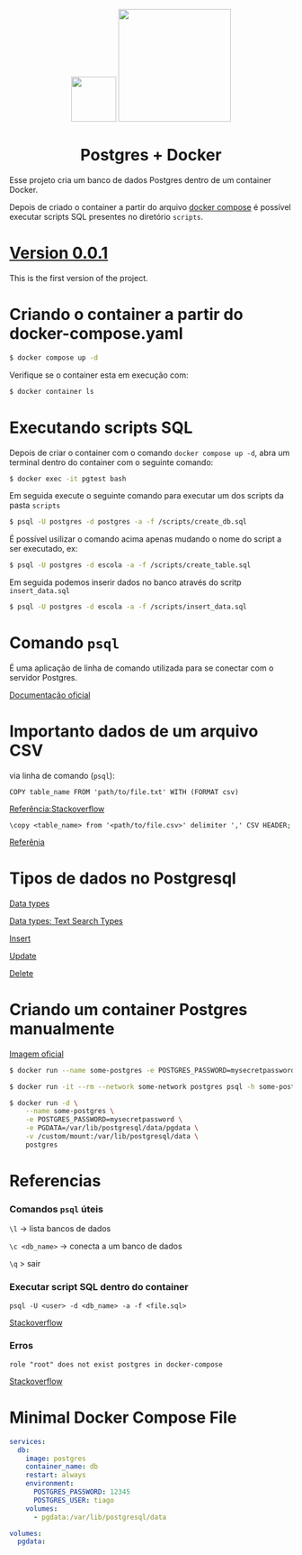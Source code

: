 <p align="center">
	<img src="https://upload.wikimedia.org/wikipedia/commons/2/29/Postgresql_elephant.svg" width=80>
	<img src="https://upload.wikimedia.org/wikipedia/en/f/f4/Docker_logo.svg" width=200>
</p>
<p align="center">
</p>

<h1 align="center">Postgres + Docker</h1>

Esse projeto cria um banco de dados Postgres dentro de um container Docker.

Depois de criado o container a partir do arquivo [docker compose](docker-compose.yaml) é possível executar scripts SQL presentes no diretório `scripts`.


# [Version 0.0.1](https://github.com/ti-a-go/postgres-sandbox/tree/prod-0.0.1)

This is the first version of the project.

# Criando o container a partir do docker-compose.yaml

```sh
$ docker compose up -d
```

Verifique se o container esta em execução com:

```sh
$ docker container ls
```






# Executando scripts SQL

Depois de criar o container com o comando `docker compose up -d`, abra um terminal dentro do container com o seguinte comando:

```bash
$ docker exec -it pgtest bash
```

Em seguida execute o seguinte comando para executar um dos scripts da pasta `scripts`

```bash
$ psql -U postgres -d postgres -a -f /scripts/create_db.sql
```

É possível usilizar o comando acima apenas mudando o nome do script a ser executado, ex:


```bash
$ psql -U postgres -d escola -a -f /scripts/create_table.sql
```

Em seguida podemos inserir dados no banco através do scritp `insert_data.sql`


```bash
$ psql -U postgres -d escola -a -f /scripts/insert_data.sql
```




# Comando `psql`

É uma aplicação de linha de comando utilizada para se conectar com o servidor Postgres.

[Documentação oficial](https://www.postgresql.org/docs/current/app-psql.html)




# Importanto dados de um arquivo CSV

via linha de comando (`psql`):

`COPY table_name FROM 'path/to/file.txt' WITH (FORMAT csv)`

[Referência:Stackoverflow](https://stackoverflow.com/questions/46395085/how-to-seed-data-into-a-postgres-database-table-from-a-csv-file)

`\copy <table_name> from '<path/to/file.csv>' delimiter ',' CSV HEADER;`

[Referênia](https://hasura.io/docs/2.0/schema/postgres/postgres-guides/import-data-from-csv/)





# Tipos de dados no Postgresql

[Data types](https://www.postgresql.org/docs/current/datatype.html)

[Data types: Text Search Types](https://www.postgresql.org/docs/current/datatype-textsearch.html)

[Insert](https://www.postgresql.org/docs/8.1/sql-insert.html)

[Update](https://www.postgresql.org/docs/12/sql-update.html)

[Delete](https://www.postgresql.org/docs/current/sql-delete.html)






# Criando um container Postgres manualmente

[Imagem oficial](https://hub.docker.com/_/postgres)

```sh
$ docker run --name some-postgres -e POSTGRES_PASSWORD=mysecretpassword -d postgres
```

```sh
$ docker run -it --rm --network some-network postgres psql -h some-postgres -U postgres
```

```sh
$ docker run -d \
	--name some-postgres \
	-e POSTGRES_PASSWORD=mysecretpassword \
	-e PGDATA=/var/lib/postgresql/data/pgdata \
	-v /custom/mount:/var/lib/postgresql/data \
	postgres
```





# Referencias

### Comandos `psql` úteis

`\l` -> lista bancos de dados

`\c <db_name>` -> conecta a um banco de dados

`\q` > sair

### Executar script SQL dentro do container

`psql -U <user> -d <db_name> -a -f <file.sql>`

[Stackoverflow](https://stackoverflow.com/questions/9736085/run-a-postgresql-sql-file-using-command-line-arguments)


### Erros

`role "root" does not exist postgres in docker-compose`

[Stackoverflow](https://stackoverflow.com/questions/60193781/postgres-with-docker-compose-gives-fatal-role-root-does-not-exist-error)




# Minimal Docker Compose File

```yaml
services:
  db:
    image: postgres
    container_name: db
    restart: always
    environment:
      POSTGRES_PASSWORD: 12345
      POSTGRES_USER: tiago
    volumes:
      - pgdata:/var/lib/postgresql/data

volumes:
  pgdata:

```